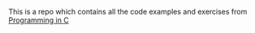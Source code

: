 This is a repo which contains all the code examples and exercises from [Programming in C](https://www.amazon.com/dp/0321776410/)
